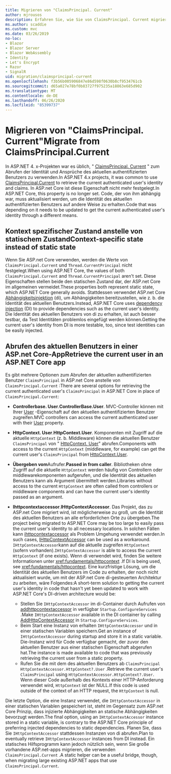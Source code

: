 ```yaml
---
title: Migrieren von "ClaimsPrincipal. Current"
author: mjrousos
description: Erfahren Sie, wie Sie von ClaimsPrincipal. Current migrieren, um die Identität und Ansprüche des aktuellen authentifizierten Benutzers in ASP.net Core abzurufen.
ms.author: scaddie
ms.custom: mvc
ms.date: 03/26/2019
no-loc:
- Blazor
- Blazor Server
- Blazor WebAssembly
- Identity
- Let's Encrypt
- Razor
- SignalR
uid: migration/claimsprincipal-current
ms.openlocfilehash: f3b56b005906847e86d598f0630b8cf9534761cb
ms.sourcegitcommit: d65a027e78bf0b83727f975235a18863e685d902
ms.translationtype: MT
ms.contentlocale: de-DE
ms.lasthandoff: 06/26/2020
ms.locfileid: "85399737"
---
```

# <a name="migrate-from-claimsprincipalcurrent"></a><span data-ttu-id="3deed-103">Migrieren von "ClaimsPrincipal. Current"</span><span class="sxs-lookup"><span data-stu-id="3deed-103">Migrate from ClaimsPrincipal.Current</span></span>

<span data-ttu-id="3deed-104">In ASP.NET 4. x-Projekten war es üblich, " [ClaimsPrincipal. Current](/dotnet/api/system.security.claims.claimsprincipal.current) " zum Abrufen der Identität und Ansprüche des aktuellen authentifizierten Benutzers zu verwenden.</span><span class="sxs-lookup"><span data-stu-id="3deed-104">In ASP.NET 4.x projects, it was common to use [ClaimsPrincipal.Current](/dotnet/api/system.security.claims.claimsprincipal.current) to retrieve the current authenticated user's identity and claims.</span></span> <span data-ttu-id="3deed-105">In ASP.net Core ist diese Eigenschaft nicht mehr festgelegt.</span><span class="sxs-lookup"><span data-stu-id="3deed-105">In ASP.NET Core, this property is no longer set.</span></span> <span data-ttu-id="3deed-106">Code, der von ihm abhängig war, muss aktualisiert werden, um die Identität des aktuellen authentifizierten Benutzers auf andere Weise zu erhalten.</span><span class="sxs-lookup"><span data-stu-id="3deed-106">Code that was depending on it needs to be updated to get the current authenticated user's identity through a different means.</span></span>

## <a name="context-specific-state-instead-of-static-state"></a><span data-ttu-id="3deed-107">Kontext spezifischer Zustand anstelle von statischem Zustand</span><span class="sxs-lookup"><span data-stu-id="3deed-107">Context-specific state instead of static state</span></span>

<span data-ttu-id="3deed-108">Wenn Sie ASP.net Core verwenden, werden die Werte von `ClaimsPrincipal.Current` und `Thread.CurrentPrincipal` nicht festgelegt.</span><span class="sxs-lookup"><span data-stu-id="3deed-108">When using ASP.NET Core, the values of both `ClaimsPrincipal.Current` and `Thread.CurrentPrincipal` aren't set.</span></span> <span data-ttu-id="3deed-109">Diese Eigenschaften stellen beide den statischen Zustand dar, der ASP.net Core im allgemeinen vermeidet.</span><span class="sxs-lookup"><span data-stu-id="3deed-109">These properties both represent static state, which ASP.NET Core generally avoids.</span></span> <span data-ttu-id="3deed-110">Stattdessen verwendet ASP.net Core [Abhängigkeitsinjektion](xref:fundamentals/dependency-injection) (di), um Abhängigkeiten bereitzustellen, wie z. b. die Identität des aktuellen Benutzers.</span><span class="sxs-lookup"><span data-stu-id="3deed-110">Instead, ASP.NET Core uses [dependency injection](xref:fundamentals/dependency-injection) (DI) to provide dependencies such as the current user's identity.</span></span> <span data-ttu-id="3deed-111">Die Identität des aktuellen Benutzers von di zu erhalten, ist auch besser testbar, da Test Identitäten problemlos eingefügt werden können.</span><span class="sxs-lookup"><span data-stu-id="3deed-111">Getting the current user's identity from DI is more testable, too, since test identities can be easily injected.</span></span>

## <a name="retrieve-the-current-user-in-an-aspnet-core-app"></a><span data-ttu-id="3deed-112">Abrufen des aktuellen Benutzers in einer ASP.net Core-App</span><span class="sxs-lookup"><span data-stu-id="3deed-112">Retrieve the current user in an ASP.NET Core app</span></span>

<span data-ttu-id="3deed-113">Es gibt mehrere Optionen zum Abrufen der aktuellen authentifizierten Benutzer `ClaimsPrincipal` in ASP.net Core anstelle von `ClaimsPrincipal.Current` :</span><span class="sxs-lookup"><span data-stu-id="3deed-113">There are several options for retrieving the current authenticated user's `ClaimsPrincipal` in ASP.NET Core in place of `ClaimsPrincipal.Current`:</span></span>

* <span data-ttu-id="3deed-114">**Controllerbase. User**.</span><span class="sxs-lookup"><span data-stu-id="3deed-114">**ControllerBase.User**.</span></span> <span data-ttu-id="3deed-115">MVC-Controller können mit Ihrer [User](/dotnet/api/microsoft.aspnetcore.mvc.controllerbase.user) -Eigenschaft auf den aktuellen authentifizierten Benutzer zugreifen.</span><span class="sxs-lookup"><span data-stu-id="3deed-115">MVC controllers can access the current authenticated user with their [User](/dotnet/api/microsoft.aspnetcore.mvc.controllerbase.user) property.</span></span>
* <span data-ttu-id="3deed-116">**HttpContext. User**.</span><span class="sxs-lookup"><span data-stu-id="3deed-116">**HttpContext.User**.</span></span> <span data-ttu-id="3deed-117">Komponenten mit Zugriff auf die aktuelle `HttpContext` (z. b. Middleware) können die aktuellen Benutzer `ClaimsPrincipal` von " [HttpContext. User](/dotnet/api/microsoft.aspnetcore.http.httpcontext.user)" abrufen.</span><span class="sxs-lookup"><span data-stu-id="3deed-117">Components with access to the current `HttpContext` (middleware, for example) can get the current user's `ClaimsPrincipal` from [HttpContext.User](/dotnet/api/microsoft.aspnetcore.http.httpcontext.user).</span></span>
* <span data-ttu-id="3deed-118">**Übergeben vom**Aufrufer.</span><span class="sxs-lookup"><span data-stu-id="3deed-118">**Passed in from caller**.</span></span> <span data-ttu-id="3deed-119">Bibliotheken ohne Zugriff auf die aktuelle `HttpContext` werden häufig von Controllern oder middlewarekomponenten aufgerufen, und die Identität des aktuellen Benutzers kann als Argument übermittelt werden.</span><span class="sxs-lookup"><span data-stu-id="3deed-119">Libraries without access to the current `HttpContext` are often called from controllers or middleware components and can have the current user's identity passed as an argument.</span></span>
* <span data-ttu-id="3deed-120">**Ihttpcontextaccessor**.</span><span class="sxs-lookup"><span data-stu-id="3deed-120">**IHttpContextAccessor**.</span></span> <span data-ttu-id="3deed-121">Das Projekt, das zu ASP.net Core migriert wird, ist möglicherweise zu groß, um die Identität des aktuellen Benutzers an alle erforderlichen Orte zu übergeben.</span><span class="sxs-lookup"><span data-stu-id="3deed-121">The project being migrated to ASP.NET Core may be too large to easily pass the current user's identity to all necessary locations.</span></span> <span data-ttu-id="3deed-122">In solchen Fällen kann [ihttpcontextaccessor](/dotnet/api/microsoft.aspnetcore.http.ihttpcontextaccessor) als Problem Umgehung verwendet werden.</span><span class="sxs-lookup"><span data-stu-id="3deed-122">In such cases, [IHttpContextAccessor](/dotnet/api/microsoft.aspnetcore.http.ihttpcontextaccessor) can be used as a workaround.</span></span> <span data-ttu-id="3deed-123">`IHttpContextAccessor`kann auf die aktuelle zugreifen `HttpContext` (sofern vorhanden).</span><span class="sxs-lookup"><span data-stu-id="3deed-123">`IHttpContextAccessor` is able to access the current `HttpContext` (if one exists).</span></span> <span data-ttu-id="3deed-124">Wenn di verwendet wird, finden Sie weitere Informationen unter <xref:fundamentals/httpcontext> .</span><span class="sxs-lookup"><span data-stu-id="3deed-124">If DI is being used, see <xref:fundamentals/httpcontext>.</span></span> <span data-ttu-id="3deed-125">Eine kurzfristige Lösung, um die Identität des aktuellen Benutzers im Code zu erhalten, der noch nicht aktualisiert wurde, um mit der ASP.net Core di-gesteuerten Architektur zu arbeiten, wäre Folgendes:</span><span class="sxs-lookup"><span data-stu-id="3deed-125">A short-term solution to getting the current user's identity in code that hasn't yet been updated to work with ASP.NET Core's DI-driven architecture would be:</span></span>

  * <span data-ttu-id="3deed-126">Stellen Sie `IHttpContextAccessor` im di-Container durch Aufrufen von [addhttpcontextaccessor](https://github.com/aspnet/Hosting/issues/793) in verfügbar `Startup.ConfigureServices` .</span><span class="sxs-lookup"><span data-stu-id="3deed-126">Make `IHttpContextAccessor` available in the DI container by calling [AddHttpContextAccessor](https://github.com/aspnet/Hosting/issues/793) in `Startup.ConfigureServices`.</span></span>
  * <span data-ttu-id="3deed-127">Beim Start eine Instanz von erhalten `IHttpContextAccessor` und in einer statischen Variablen speichern.</span><span class="sxs-lookup"><span data-stu-id="3deed-127">Get an instance of `IHttpContextAccessor` during startup and store it in a static variable.</span></span> <span data-ttu-id="3deed-128">Die-Instanz wird für Code verfügbar gemacht, der zuvor den aktuellen Benutzer aus einer statischen Eigenschaft abgerufen hat.</span><span class="sxs-lookup"><span data-stu-id="3deed-128">The instance is made available to code that was previously retrieving the current user from a static property.</span></span>
  * <span data-ttu-id="3deed-129">Rufen Sie die mit dem des aktuellen Benutzers ab `ClaimsPrincipal` `HttpContextAccessor.HttpContext?.User` .</span><span class="sxs-lookup"><span data-stu-id="3deed-129">Retrieve the current user's `ClaimsPrincipal` using `HttpContextAccessor.HttpContext?.User`.</span></span> <span data-ttu-id="3deed-130">Wenn dieser Code außerhalb des Kontexts einer HTTP-Anforderung verwendet wird, `HttpContext` ist der NULL.</span><span class="sxs-lookup"><span data-stu-id="3deed-130">If this code is used outside of the context of an HTTP request, the `HttpContext` is null.</span></span>

<span data-ttu-id="3deed-131">Die letzte Option, die eine Instanz verwendet, die `IHttpContextAccessor` in einer statischen Variablen gespeichert ist, steht im Gegensatz zum ASP.net Core Prinzip, dass injizierte Abhängigkeiten an statische Abhängigkeiten bevorzugt werden.</span><span class="sxs-lookup"><span data-stu-id="3deed-131">The final option, using an `IHttpContextAccessor` instance stored in a static variable, is contrary to the ASP.NET Core principle of preferring injected dependencies to static dependencies.</span></span> <span data-ttu-id="3deed-132">Planen Sie, dass Sie `IHttpContextAccessor` stattdessen Instanzen von di abrufen.</span><span class="sxs-lookup"><span data-stu-id="3deed-132">Plan to eventually retrieve `IHttpContextAccessor` instances from DI instead.</span></span> <span data-ttu-id="3deed-133">Ein statisches Hilfsprogramm kann jedoch nützlich sein, wenn Sie große vorhandene ASP.net-apps migrieren, die verwenden `ClaimsPrincipal.Current` .</span><span class="sxs-lookup"><span data-stu-id="3deed-133">A static helper can be a useful bridge, though, when migrating large existing ASP.NET apps that use `ClaimsPrincipal.Current`.</span></span>
